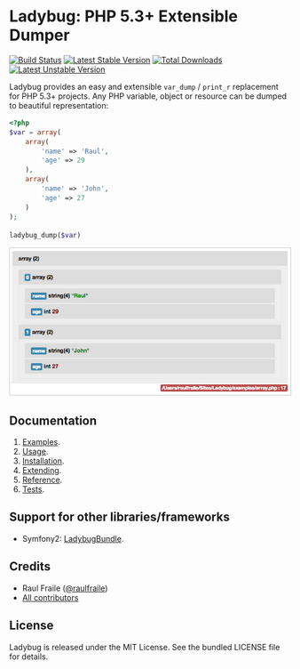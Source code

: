 Ladybug: PHP 5.3+ Extensible Dumper
=========================================

[![Build Status](https://secure.travis-ci.org/raulfraile/ladybug.png)](http://travis-ci.org/raulfraile/ladybug)
[![Latest Stable Version](https://poser.pugx.org/raulfraile/ladybug/v/stable.png)](https://packagist.org/packages/raulfraile/ladybug)
[![Total Downloads](https://poser.pugx.org/raulfraile/ladybug/downloads.png)](https://packagist.org/packages/raulfraile/ladybug)
[![Latest Unstable Version](https://poser.pugx.org/raulfraile/ladybug/v/unstable.png)](https://packagist.org/packages/raulfraile/ladybug)

Ladybug provides an easy and extensible `var_dump` / `print_r` replacement for PHP 5.3+
projects. Any PHP variable, object or resource can be dumped to beautiful representation:

``` php
<?php
$var = array(
    array(
        'name' => 'Raul',
        'age' => 29
    ),
    array(
        'name' => 'John',
        'age' => 27
    )
);

ladybug_dump($var)
```

<img style="border:1px solid #ccc; padding:1px" src="https://github.com/raulfraile/ladybug/raw/master/doc/images/array_modern.png" />

## Documentation

1. [Examples](https://github.com/raulfraile/ladybug/blob/master/doc/examples.md).
2. [Usage](https://github.com/raulfraile/ladybug/blob/master/doc/usage.md).
3. [Installation](https://github.com/raulfraile/ladybug/blob/master/doc/installation.md).
4. [Extending](https://github.com/raulfraile/ladybug/blob/master/doc/extending.md).
5. [Reference](https://github.com/raulfraile/ladybug/blob/master/doc/reference.md).
6. [Tests](https://github.com/raulfraile/ladybug/blob/master/doc/tests.md).

## Support for other libraries/frameworks

* Symfony2: [LadybugBundle](https://github.com/raulfraile/LadybugBundle).

## Credits

* Raul Fraile ([@raulfraile](https://twitter.com/raulfraile))
* [All contributors](https://github.com/raulfraile/ladybug/contributors)

## License

Ladybug is released under the MIT License. See the bundled LICENSE file for details.
